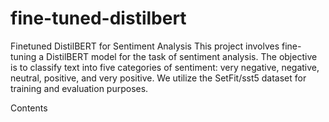 # fine-tuned-distilbert
Finetuned DistilBERT for Sentiment Analysis
This project involves fine-tuning a DistilBERT model for the task of sentiment analysis. The objective is to classify text into five categories of sentiment: very negative, negative, neutral, positive, and very positive. We utilize the SetFit/sst5 dataset for training and evaluation purposes.

Contents
